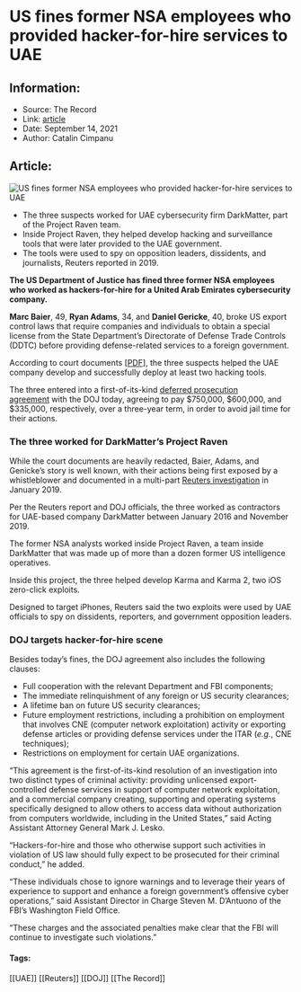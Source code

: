 # US fines former NSA employees who provided hacker-for-hire services to UAE
### 

## Information:
+ Source: The Record
+ Link: [article](https://therecord.media/us-fines-former-nsa-employees-who-provided-hacker-for-hire-services-to-uae/)
+ Date: September 14, 2021
+ Author: Catalin Cimpanu


## Article:
![US fines former NSA employees who provided hacker-for-hire services to UAE](https://therecord.media/wp-content/uploads/2021/09/UAE-Dubai.jpg)

* The three suspects worked for UAE cybersecurity firm DarkMatter, part of the Project Raven team.
* Inside Project Raven, they helped develop hacking and surveillance tools that were later provided to the UAE government.
* The tools were used to spy on opposition leaders, dissidents, and journalists, Reuters reported in 2019.


**The US Department of Justice has fined three former NSA employees who worked as hackers-for-hire for a United Arab Emirates cybersecurity company.**


**Marc Baier**, 49, **Ryan Adams**, 34, and **Daniel Gericke**, 40, broke US export control laws that require companies and individuals to obtain a special license from the State Department’s Directorate of Defense Trade Controls (DDTC) before providing defense-related services to a foreign government.


According to court documents [[PDF](https://www.justice.gov/opa/press-release/file/1432611/download)], the three suspects helped the UAE company develop and successfully deploy at least two hacking tools.


The three entered into a first-of-its-kind [deferred prosecution agreement](https://www.justice.gov/opa/pr/three-former-us-intelligence-community-and-military-personnel-agree-pay-more-168-million) with the DOJ today, agreeing to pay $750,000, $600,000, and $335,000, respectively, over a three-year term, in order to avoid jail time for their actions.


### The three worked for DarkMatter’s Project Raven


While the court documents are heavily redacted, Baier, Adams, and Genicke’s story is well known, with their actions being first exposed by a whistleblower and documented in a multi-part [Reuters investigation](https://www.reuters.com/investigates/section/usa-raven/) in January 2019.


Per the Reuters report and DOJ officials, the three worked as contractors for UAE-based company DarkMatter between January 2016 and November 2019.


The former NSA analysts worked inside Project Raven, a team inside DarkMatter that was made up of more than a dozen former US intelligence operatives.


Inside this project, the three helped develop Karma and Karma 2, two iOS zero-click exploits.


Designed to target iPhones, Reuters said the two exploits were used by UAE officials to spy on dissidents, reporters, and government opposition leaders.


### DOJ targets hacker-for-hire scene


Besides today’s fines, the DOJ agreement also includes the following clauses:


* Full cooperation with the relevant Department and FBI components;
* The immediate relinquishment of any foreign or US security clearances;
* A lifetime ban on future US security clearances;
* Future employment restrictions, including a prohibition on employment that involves CNE (computer network exploitation) activity or exporting defense articles or providing defense services under the ITAR (*e.g.*, CNE techniques);
* Restrictions on employment for certain UAE organizations.


“This agreement is the first-of-its-kind resolution of an investigation into two distinct types of criminal activity: providing unlicensed export-controlled defense services in support of computer network exploitation, and a commercial company creating, supporting and operating systems specifically designed to allow others to access data without authorization from computers worldwide, including in the United States,” said Acting Assistant Attorney General Mark J. Lesko.


“Hackers-for-hire and those who otherwise support such activities in violation of US law should fully expect to be prosecuted for their criminal conduct,” he added.


“These individuals chose to ignore warnings and to leverage their years of experience to support and enhance a foreign government’s offensive cyber operations,” said Assistant Director in Charge Steven M. D’Antuono of the FBI’s Washington Field Office.


“These charges and the associated penalties make clear that the FBI will continue to investigate such violations.”





#### Tags:
[[UAE]] [[Reuters]] [[DOJ]] [[The Record]]
